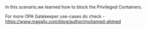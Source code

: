 In this scenario,we learned how to block the Privileged Containers.


For more OPA Gatekeeper use-cases do check - https://www.magalix.com/blog/author/mohamed-ahmed